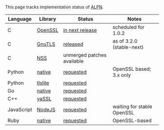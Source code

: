 This page tracks implementation status of [ALPN](http://tools.ietf.org/html/draft-ietf-tls-applayerprotoneg).

Language | Library | Status | Notes
--- | --- | --- | --- 
C | [OpenSSL](http://www.openssl.org) | [in next release](http://git.openssl.org/gitweb/?p=openssl.git;a=blob;f=NEWS;h=fc466ae3cc1ee38b566516eafe913e32409798a4;hb=HEAD) | scheduled for 1.0.2
C | [GnuTLS](http://www.gnutls.org/) | [released](http://gnutls.org/manual/html_node/Application-Layer-Protocol-Negotiation-_0028ALPN_0029.html) | as of 3.2.0 (stable-next)
C | [NSS](https://developer.mozilla.org/en/docs/NSS) | unmerged patches available|
Python | [native](http://docs.python.org/3/library/ssl.html) | [requested](http://bugs.python.org/issue20188) | OpenSSL based; 3.x only
Python | [tlslite](http://trevp.net/tlslite/) | [requested](https://github.com/trevp/tlslite/issues/19) | 
Go | [native](http://golang.org/pkg/crypto/tls/) | [requested](https://code.google.com/p/go/issues/detail?id=6736) |
C++ | [yaSSL](http://www.wolfssl.com/yaSSL/) | [requested](https://github.com/cyassl/cyassl/issues/66) |
JavaScript | [NodeJS](http://nodejs.org/api/tls.html) | [requested](https://github.com/joyent/node/issues/5945) | waiting for stable OpenSSL
Ruby | [native](http://ruby-doc.org/stdlib-2.0/libdoc/openssl/rdoc/OpenSSL.html) | [requested](https://bugs.ruby-lang.org/issues/9390) | OpenSSL-based